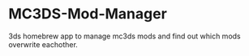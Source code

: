 # MC3DS-Mod-Manager
3ds homebrew app to manage mc3ds mods and find out which mods overwrite eachother.
